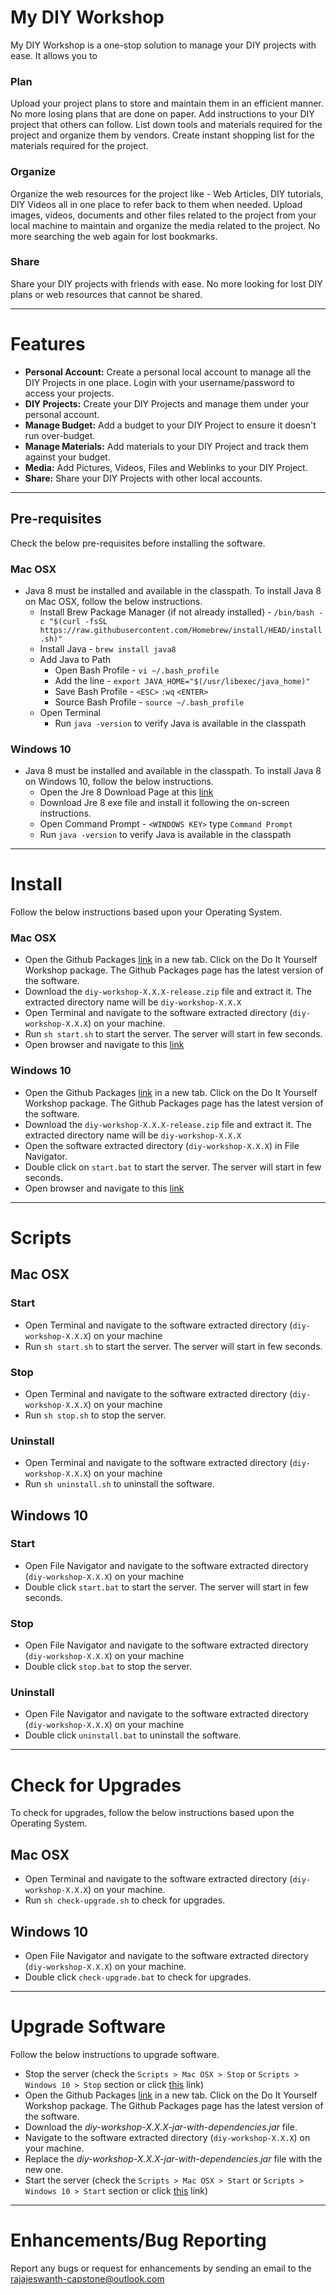 # My DIY Workshop
My DIY Workshop is a one-stop solution to manage your DIY projects with ease. It allows you to
### Plan
Upload your project plans to store and maintain them in an efficient manner. No more losing plans that are done on paper. Add instructions to your DIY project that others can follow. List down tools and materials required for the project and organize them by vendors. Create instant shopping list for the materials required for the project.
### Organize
Organize the web resources for the project like - Web Articles, DIY tutorials, DIY Videos all in one place to refer back to them when needed.
Upload images, videos, documents and other files related to the project from your local machine to maintain and organize the media related to the project.
No more searching the web again for lost bookmarks.
### Share
Share your DIY projects with friends with ease. No more looking for lost DIY plans or web resources that cannot be shared.

---
# Features
- **Personal Account:** Create a personal local account to manage all the DIY Projects in one place. Login with your username/password to access your projects.
- **DIY Projects:** Create your DIY Projects and manage them under your personal account. 
- **Manage Budget:** Add a budget to your DIY Project to ensure it doesn't run over-budget.
- **Manage Materials:** Add materials to your DIY Project and track them against your budget.
- **Media:** Add Pictures, Videos, Files and Weblinks to your DIY Project.
- **Share:** Share your DIY Projects with other local accounts.

---
## Pre-requisites
Check the below pre-requisites before installing the software.
### Mac OSX
- Java 8 must be installed and available in the classpath. To install Java 8 on Mac OSX, follow the below instructions.
  - Install Brew Package Manager (if not already installed) - ```/bin/bash -c "$(curl -fsSL https://raw.githubusercontent.com/Homebrew/install/HEAD/install.sh)"```
  - Install Java - ```brew install java8```
  - Add Java to Path
    - Open Bash Profile - ```vi ~/.bash_profile```
    - Add the line - ```export JAVA_HOME="$(/usr/libexec/java_home)"```
    - Save Bash Profile - ```<ESC>``` ```:wq``` ```<ENTER>```
    - Source Bash Profile - ```source ~/.bash_profile```
  - Open Terminal
    - Run ```java -version``` to verify Java is available in the classpath
### Windows 10
- Java 8 must be installed and available in the classpath. To install Java 8 on Windows 10, follow the below instructions.
  - Open the Jre 8 Download Page at this [link](https://www.java.com/en/download/)
  - Download Jre 8 exe file and install it following the on-screen instructions.
  - Open Command Prompt - ```<WINDOWS KEY>``` type ```Command Prompt```
  - Run ```java -version``` to verify Java is available in the classpath
---
# Install
Follow the below instructions based upon your Operating System.
### Mac OSX
- Open the Github Packages [link](https://github.com/rajajeswanth-capstone/my-diy-workshop/packages/) in a new tab. Click on the Do It Yourself Workshop package. The Github Packages page has the latest version of the software.
- Download the ```diy-workshop-X.X.X-release.zip``` file and extract it. The extracted directory name will be ```diy-workshop-X.X.X```
- Open Terminal and navigate to the software extracted directory (```diy-workshop-X.X.X```) on your machine.
- Run ```sh start.sh``` to start the server. The server will start in few seconds.
- Open browser and navigate to this [link](http://localhost:8080)
### Windows 10
- Open the Github Packages [link](https://github.com/rajajeswanth-capstone/my-diy-workshop/packages/) in a new tab. Click on the Do It Yourself Workshop package. The Github Packages page has the latest version of the software.
- Download the ```diy-workshop-X.X.X-release.zip``` file and extract it. The extracted directory name will be ```diy-workshop-X.X.X```
- Open the software extracted directory (```diy-workshop-X.X.X```) in File Navigator.
- Double click on ```start.bat``` to start the server. The server will start in few seconds.
- Open browser and navigate to this [link](http://localhost:8080)
---
# Scripts
## Mac OSX
### Start
- Open Terminal and navigate to the software extracted directory (```diy-workshop-X.X.X```) on your machine
- Run ```sh start.sh``` to start the server. The server will start in few seconds.
### Stop
- Open Terminal and navigate to the software extracted directory (```diy-workshop-X.X.X```) on your machine
- Run ```sh stop.sh``` to stop the server.
### Uninstall
- Open Terminal and navigate to the software extracted directory (```diy-workshop-X.X.X```) on your machine
- Run ```sh uninstall.sh``` to uninstall the software.
## Windows 10
### Start
- Open File Navigator and navigate to the software extracted directory (```diy-workshop-X.X.X```) on your machine
- Double click ```start.bat``` to start the server. The server will start in few seconds.
### Stop
- Open File Navigator and navigate to the software extracted directory (```diy-workshop-X.X.X```) on your machine
- Double click ```stop.bat``` to stop the server.
### Uninstall
- Open File Navigator and navigate to the software extracted directory (```diy-workshop-X.X.X```) on your machine
- Double click ```uninstall.bat``` to uninstall the software.
---
# Check for Upgrades
To check for upgrades, follow the below instructions based upon the Operating System.
## Mac OSX
- Open Terminal and navigate to the software extracted directory (```diy-workshop-X.X.X```) on your machine.
- Run ```sh check-upgrade.sh``` to check for upgrades.
## Windows 10
- Open File Navigator and navigate to the software extracted directory (```diy-workshop-X.X.X```) on your machine.
- Double click ```check-upgrade.bat``` to check for upgrades.
---
# Upgrade Software
Follow the below instructions to upgrade software.
- Stop the server (check the ```Scripts > Mac OSX > Stop``` or ```Scripts > Windows 10 > Stop``` section or click [this](https://github.com/rajajeswanth-capstone/my-diy-workshop#scripts) link)
- Open the Github Packages [link](https://github.com/rajajeswanth-capstone/my-diy-workshop/packages/) in a new tab. Click on the Do It Yourself Workshop package. The Github Packages page has the latest version of the software.
- Download the *diy-workshop-X.X.X-jar-with-dependencies.jar* file.
- Navigate to the software extracted directory (```diy-workshop-X.X.X```) on your machine.
- Replace the *diy-workshop-X.X.X-jar-with-dependencies.jar* file with the new one.
- Start the server (check the ```Scripts > Mac OSX > Start``` or ```Scripts > Windows 10 > Start``` section or click [this](https://github.com/rajajeswanth-capstone/my-diy-workshop#scripts) link)
---
# Enhancements/Bug Reporting
Report any bugs or request for enhancements by sending an email to the rajajeswanth-capstone@outlook.com


 